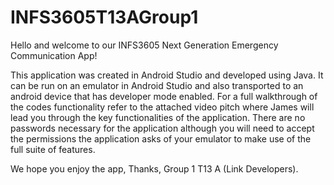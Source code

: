 # INFS3605T13AGroup1
Hello and welcome to our INFS3605 Next Generation Emergency Communication App!

This application was created in Android Studio and developed using Java. 
It can be run on an emulator in Android Studio and also transported to an android device that has developer mode enabled.
For a full walkthrough of the codes functionality refer to the attached video pitch where James will lead you through the 
key functionalities of the application. There are no passwords necessary for the application although you will need to 
accept the permissions the application asks of your emulator to make use of the full suite of features. 

We hope you enjoy the app, Thanks, Group 1 T13 A (Link Developers).
